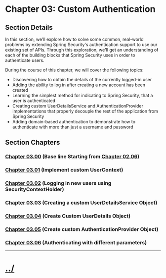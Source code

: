 # Chapter 03: Custom Authentication


## Section Details
In this section, we'll explore how to solve some common, real-world problems
by extending Spring Security's authentication support to use our existing set of APIs.
Through this exploration, we'll get an understanding of each of the building blocks
that Spring Security uses in order to authenticate users.



During the course of this chapter, we will cover the following topics:

* Discovering how to obtain the details of the currently logged-in user
* Adding the ability to log in after creating a new account has been created
* Learning the simplest method for indicating to Spring Security, that a user is authenticated
* Creating custom UserDetailsService and AuthenticationProvider implementations that properly decouple the rest of the application from Spring Security
* Adding domain-based authentication to demonstrate how to authenticate with more than just a username and password


## Section Chapters

### [Chapter 03.00](./chapter03.00/) (Base line Starting from [Chapter 02.06](./../chapter02/chapter02.06/))

### [Chapter 03.01](./chapter03.01/) (Implement custom UserContext)

### [Chapter 03.02](./chapter03.02/) (Logging in new users using SecurityContextHolder)

### [Chapter 03.03](./chapter03.03/) (Creating a custom UserDetailsService Object)

### [Chapter 03.04](./chapter03.04/) (Create Custom UserDetails Object)

### [Chapter 03.05](./chapter03.05/) (Create custom AuthenticationProvider Object)

### [Chapter 03.06](./chapter03.06/) (Authenticating with different parameters)


---

# [../](../README.md)
